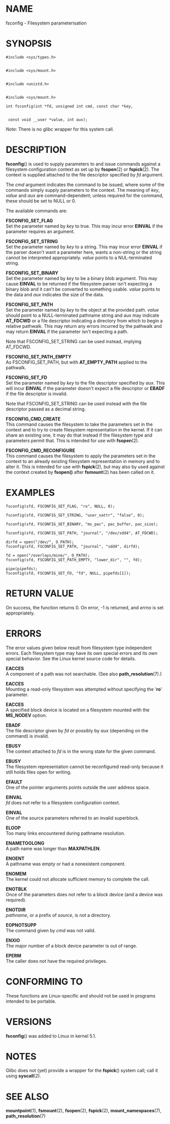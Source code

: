 # NAME

fsconfig - Filesystem parameterisation

# SYNOPSIS

    #include <sys/types.h>


    #include <sys/mount.h>


    #include <unistd.h>


    #include <sys/mount.h>

    int fsconfig(int *fd, unsigned int cmd, const char *key,


     const void __user *value, int aux);

*Note*: There is no glibc wrapper for this system call.

# DESCRIPTION

**fsconfig**() is used to supply parameters to and issue commands
against a filesystem configuration context as set up by **fsopen**(2) or
**fspick**(2). The context is supplied attached to the file descriptor
specified by *fd* argument.

The *cmd* argument indicates the command to be issued, where some of the
commands simply supply parameters to the context. The meaning of *key*,
*value* and *aux* are command-dependent; unless required for the
command, these should be set to NULL or 0.

The available commands are:

**FSCONFIG_SET_FLAG**  
Set the parameter named by *key* to true. This may incur error
**EINVAL** if the parameter requires an argument.

**FSCONFIG_SET_STRING**  
Set the parameter named by *key* to a string. This may incur error
**EINVAL** if the parser doesn't want a parameter here, wants a
non-string or the string cannot be interpreted appropriately. *value*
points to a NUL-terminated string.

**FSCONFIG_SET_BINARY**  
Set the parameter named by *key* to be a binary blob argument. This may
cause **EINVAL** to be returned if the filesystem parser isn't expecting
a binary blob and it can't be converted to something usable. *value*
points to the data and *aux* indicates the size of the data.

**FSCONFIG_SET_PATH**  
Set the parameter named by *key* to the object at the provided path.
*value* should point to a NULL-terminated pathname string and aux may
indicate **AT_FDCWD** or a file descriptor indicating a directory from
which to begin a relative pathwalk. This may return any errors incurred
by the pathwalk and may return **EINVAL** if the parameter isn't
expecting a path.

Note that FSCONFIG_SET_STRING can be used instead, implying AT_FDCWD.

**FSCONFIG_SET_PATH_EMPTY**  
As FSCONFIG_SET_PATH, but with **AT_EMPTY_PATH** applied to the
pathwalk.

**FSCONFIG_SET_FD**  
Set the parameter named by *key* to the file descriptor specified by
*aux*. This will incur **EINVAL** if the parameter doesn't expect a file
descriptor or **EBADF** if the file descriptor is invalid.

Note that FSCONFIG_SET_STRING can be used instead with the file
descriptor passed as a decimal string.

**FSCONFIG_CMD_CREATE**  
This command causes the filesystem to take the parameters set in the
context and to try to create filesystem representation in the kernel. If
it can share an existing one, it may do that instead if the filesystem
type and parameters permit that. This is intended for use with
**fsopen**(2).

**FSCONFIG_CMD_RECONFIGURE**  
This command causes the filesystem to apply the parameters set in the
context to an already existing filesystem representation in memory and
to alter it. This is intended for use with **fspick**(2), but may also
by used against the context created by **fsopen()** after **fsmount**(2)
has been called on it.

# EXAMPLES

    fsconfig(sfd, FSCONFIG_SET_FLAG, "ro", NULL, 0);

    fsconfig(sfd, FSCONFIG_SET_STRING, "user_xattr", "false", 0);

    fsconfig(sfd, FSCONFIG_SET_BINARY, "ms_pac", pac_buffer, pac_size);

    fsconfig(sfd, FSCONFIG_SET_PATH, "journal", "/dev/sdd4", AT_FDCWD);

    dirfd = open("/dev/", O_PATH);
    fsconfig(sfd, FSCONFIG_SET_PATH, "journal", "sdd4", dirfd);

    fd = open("/overlays/mine/", O_PATH);
    fsconfig(sfd, FSCONFIG_SET_PATH_EMPTY, "lower_dir", "", fd);

    pipe(pipefds);
    fsconfig(sfd, FSCONFIG_SET_FD, "fd", NULL, pipefds[1]);

# RETURN VALUE

On success, the function returns 0. On error, -1 is returned, and
*errno* is set appropriately.

# ERRORS

The error values given below result from filesystem type independent
errors. Each filesystem type may have its own special errors and its own
special behavior. See the Linux kernel source code for details.

**EACCES**  
A component of a path was not searchable. (See also
**path_resolution**(7).)

**EACCES**  
Mounting a read-only filesystem was attempted without specifying the
'**ro**' parameter.

**EACCES**  
A specified block device is located on a filesystem mounted with the
**MS_NODEV** option.

**EBADF**  
The file descriptor given by *fd* or possibly by *aux* (depending on the
command) is invalid.

**EBUSY**  
The context attached to *fd* is in the wrong state for the given
command.

**EBUSY**  
The filesystem representation cannot be reconfigured read-only because
it still holds files open for writing.

**EFAULT**  
One of the pointer arguments points outside the user address space.

**EINVAL**  
*fd* does not refer to a filesystem configuration context.

**EINVAL**  
One of the source parameters referred to an invalid superblock.

**ELOOP**  
Too many links encountered during pathname resolution.

**ENAMETOOLONG**  
A path name was longer than **MAXPATHLEN**.

**ENOENT**  
A pathname was empty or had a nonexistent component.

**ENOMEM**  
The kernel could not allocate sufficient memory to complete the call.

**ENOTBLK**  
Once of the parameters does not refer to a block device (and a device
was required).

**ENOTDIR**  
*pathname*, or a prefix of *source*, is not a directory.

**EOPNOTSUPP**  
The command given by *cmd* was not valid.

**ENXIO**  
The major number of a block device parameter is out of range.

**EPERM**  
The caller does not have the required privileges.

# CONFORMING TO

These functions are Linux-specific and should not be used in programs
intended to be portable.

# VERSIONS

**fsconfig**() was added to Linux in kernel 5.1.

# NOTES

Glibc does not (yet) provide a wrapper for the **fspick**() system call;
call it using **syscall**(2).

# SEE ALSO

**mountpoint**(1), **fsmount**(2), **fsopen**(2), **fspick**(2),
**mount_namespaces**(7), **path_resolution**(7)
